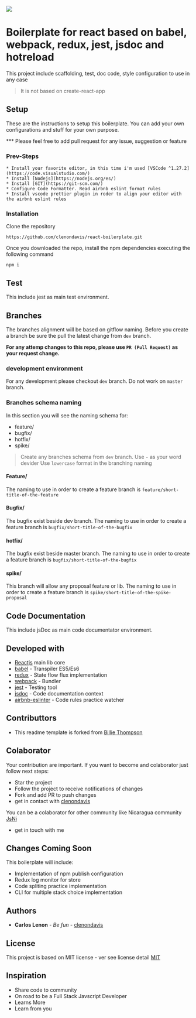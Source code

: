 ![](https://i.ytimg.com/vi/w9-1T1D0xlQ/maxresdefault.jpg)

# Boilerplate for react based on babel, webpack, redux, jest, jsdoc and hotreload
This project include scaffolding, test, doc code, style  configuration to use in any case

> It is not based on create-react-app

## Setup
These are the instructions to setup this boilerplate. You can add your own configurations and stuff for your own purpose.

*** Please feel free to add pull request for any issue, suggestion or feature

### Prev-Steps
```
* Install your favorite editor, in this time i'm used [VSCode ^1.27.2](https://code.visualstudio.com/)
* Install [Nodejs](https://nodejs.org/es/)
* Install [GIT](https://git-scm.com/)
* Configure Code Formatter. Read airbnb eslint format rules
* Install vscode prettier plugin in roder to align your editor with the airbnb eslint rules
```

### Installation

Clone the repository

```
https://github.com/clenondavis/react-boilerplate.git
```
Once you downloaded the repo, install the npm dependencies executing the following command

```
npm i
```

## Test
This include jest as main test environment. 

## Branches
The branches alignment will be based on gitflow naming. Before you create a branch be sure the pull the latest change from `dev` branch.

**For any attemp changes to this repo, please use `PR (Pull Request)` as your request change.**

### development environment
For any development please checkout `dev` branch. Do not work on `master` branch.

### Branches schema naming
In this section you will see the naming schema for:
* feature/
* bugfix/
* hotfix/
* spike/

> Create any branches schema from `dev` branch.
> Use `-` as your word devider
> Use `lowercase` format in the branching naming

#### Feature/
The naming to use in order to create a feature branch is `feature/short-title-of-the-feature`

#### Bugfix/
The bugfix exist beside dev branch. The naming to use in order to create a feature branch is `bugfix/short-title-of-the-bugfix`

#### hotfix/
The bugfix exist beside master branch. The naming to use in order to create a feature branch is `bugfix/short-title-of-the-bugfix`

#### spike/
This branch will allow any proposal feature or lib. The naming to use in order to create a feature branch is `spike/short-title-of-the-spike-proposal`

## Code Documentation
This include jsDoc as main code documentator environment. 

## Developed with

* [Reactjs](https://reactjs.org/docs/getting-started.html) main lib core
* [babel](https://babeljs.io/) - Transpiler ES5/Es6
* [redux](https://redux.js.org/) - State flow flux implementation
* [webpack](https://webpack.js.org/) - Bundler
* [jest](hhttps://jestjs.io/docs/es-ES/getting-started) - Testing tool
* [jsdoc](http://usejsdoc.org/) - Code documentation context
* [airbnb-eslinter](https://www.npmjs.com/package/eslint-config-airbnb) - Code rules practice watcher


## Contributtors

* This readme template is forked from [Billie Thompson](https://gist.github.com/PurpleBooth)


## Colaborator

Your contribution are important. If you want to become and colaborator just follow next steps:
* Star the project
* Follow the project to receive notifications of changes
* Fork and add PR to push changes
* get in contact with [clenondavis](https://github.com/clenondavis)

You can be a colaborator for other community like Nicaragua community [JsNi](https://github.com/js-ni)
* get in touch with me

## Changes Coming Soon

This boilerplate will include:
* Implementation of npm publish configuration
* Redux log monitor for store
* Code spliting practice implementation
* CLI for multiple stack choice implementation

## Authors

* **Carlos Lenon** - *Be fun* - [clenondavis](https://github.com/clenondavis)

## License

This project is based on MIT license - ver see license detail [MIT](https://github.com/clenondavis/react-boilerplate/blob/master/LICENSE)

## Inspiration

* Share code to community
* On road to be a Full Stack Javscript Developer
* Learns More
* Learn from you

